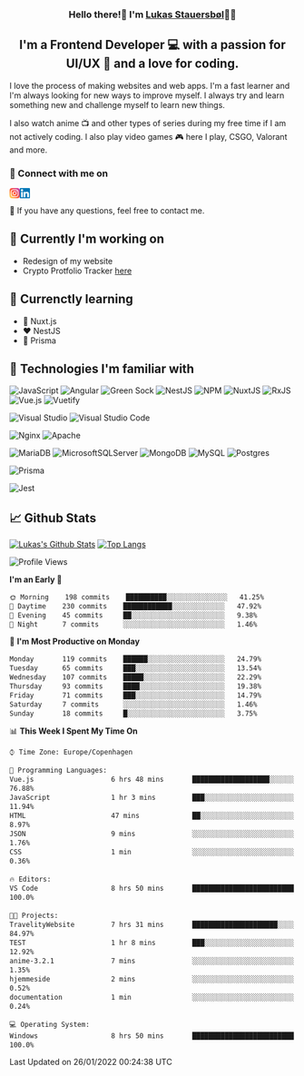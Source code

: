<h3 align="center">
Hello there!👋 I'm <a target="_blank" href="https://lukasstauersboel.dk" rel="noreferrer">Lukas Stauersbøl</a>🙍‍♂️
</h3>

<h2 align="center">
I'm a Frontend Developer 💻 with a passion for UI/UX 🎨 and a love for coding.
</h2>

I love the process of making websites and web apps. I'm a fast learner and I'm always looking for new ways to improve myself.
I always try and learn something new and challenge myself to learn new things.

I also watch anime 📺 and other types of series during my free time if I am not actively coding. I also play video games 🎮 here I play, CSGO, Valorant and more.

### 🔗 Connect with me on
<a href="https://www.linkedin.com/in/lukas-stauersbol/"><img align="left" src="https://raw.githubusercontent.com/Slash1y/Slash1y/main/images/instagram.svg" alt="Lukas Stauersbøl | LinkedIn" width="18px"/></a>
<a href="https://www.instagram.com/lukas_stauersbol"><img align="left" src="https://raw.githubusercontent.com/Slash1y/Slash1y/main/images/linkedin.svg" alt="Lukas Stauersbøl | Instagram" width="18px"/></a>

</br>


💬 If you have any questions, feel free to contact me.

## 🔭 Currently I'm working on
- Redesign of my website
- Crypto Protfolio Tracker [here](https://github.com/thomasnyma/crypto-portfolio-tracker)


## 🌱 Currenctly learning
- 💚 Nuxt.js
- ❤ NestJS
- 💙 Prisma

## 💼 Technologies I'm familiar with
![JavaScript](https://img.shields.io/badge/javascript-%23323330.svg?style=for-the-badge&logo=javascript&logoColor=%23F7DF1E)
![Angular](https://img.shields.io/badge/angular-%23DD0031.svg?style=for-the-badge&logo=angular&logoColor=white)
![Green Sock](https://img.shields.io/badge/green%20sock-88CE02?style=for-the-badge&logo=greensock&logoColor=white)
![NestJS](https://img.shields.io/badge/nestjs-%23E0234E.svg?style=for-the-badge&logo=nestjs&logoColor=white)
![NPM](https://img.shields.io/badge/NPM-%23000000.svg?style=for-the-badge&logo=npm&logoColor=white)
![NuxtJS](https://img.shields.io/badge/Nuxt-black?style=for-the-badge&logo=nuxt.js&logoColor=white)
![RxJS](https://img.shields.io/badge/rxjs-%23B7178C.svg?style=for-the-badge&logo=reactivex&logoColor=white)
![Vue.js](https://img.shields.io/badge/vuejs-%2335495e.svg?style=for-the-badge&logo=vuedotjs&logoColor=%234FC08D)
![Vuetify](https://img.shields.io/badge/Vuetify-1867C0?style=for-the-badge&logo=vuetify&logoColor=AEDDFF)

![Visual Studio](https://img.shields.io/badge/Visual%20Studio-5C2D91.svg?style=for-the-badge&logo=visual-studio&logoColor=white)
![Visual Studio Code](https://img.shields.io/badge/Visual%20Studio%20Code-0078d7.svg?style=for-the-badge&logo=visual-studio-code&logoColor=white)

![Nginx](https://img.shields.io/badge/nginx-%23009639.svg?style=for-the-badge&logo=nginx&logoColor=white)
![Apache](https://img.shields.io/badge/apache-%23D42029.svg?style=for-the-badge&logo=apache&logoColor=white)

![MariaDB](https://img.shields.io/badge/MariaDB-003545?style=for-the-badge&logo=mariadb&logoColor=white)
![MicrosoftSQLServer](https://img.shields.io/badge/Microsoft%20SQL%20Sever-CC2927?style=for-the-badge&logo=microsoft%20sql%20server&logoColor=white)
![MongoDB](https://img.shields.io/badge/MongoDB-%234ea94b.svg?style=for-the-badge&logo=mongodb&logoColor=white)
![MySQL](https://img.shields.io/badge/mysql-%2300f.svg?style=for-the-badge&logo=mysql&logoColor=white)
![Postgres](https://img.shields.io/badge/postgres-%23316192.svg?style=for-the-badge&logo=postgresql&logoColor=white)

![Prisma](https://img.shields.io/badge/Prisma-3982CE?style=for-the-badge&logo=Prisma&logoColor=white)

![Jest](https://img.shields.io/badge/-jest-%23C21325?style=for-the-badge&logo=jest&logoColor=white)


## 📈 Github Stats
[![Lukas's Github Stats](https://github-readme-stats.vercel.app/api?username=slash1y&count_private=true&show_icons=true&theme=vue)](https://github.com/slash1y)
[![Top Langs](https://github-readme-stats.vercel.app/api/top-langs?username=slash1y&layout=compact&langs_count=8&theme=vue)](https://github.com/slash1y)


<!--START_SECTION:waka-->
![Profile Views](http://img.shields.io/badge/Profile%20Views-3-blue)

**I'm an Early 🐤** 

```text
🌞 Morning    198 commits    ██████████░░░░░░░░░░░░░░░   41.25% 
🌆 Daytime    230 commits    ████████████░░░░░░░░░░░░░   47.92% 
🌃 Evening    45 commits     ██░░░░░░░░░░░░░░░░░░░░░░░   9.38% 
🌙 Night      7 commits      ░░░░░░░░░░░░░░░░░░░░░░░░░   1.46%

```
📅 **I'm Most Productive on Monday** 

```text
Monday       119 commits    ██████░░░░░░░░░░░░░░░░░░░   24.79% 
Tuesday      65 commits     ███░░░░░░░░░░░░░░░░░░░░░░   13.54% 
Wednesday    107 commits    █████░░░░░░░░░░░░░░░░░░░░   22.29% 
Thursday     93 commits     ████░░░░░░░░░░░░░░░░░░░░░   19.38% 
Friday       71 commits     ███░░░░░░░░░░░░░░░░░░░░░░   14.79% 
Saturday     7 commits      ░░░░░░░░░░░░░░░░░░░░░░░░░   1.46% 
Sunday       18 commits     █░░░░░░░░░░░░░░░░░░░░░░░░   3.75%

```


📊 **This Week I Spent My Time On** 

```text
⌚︎ Time Zone: Europe/Copenhagen

💬 Programming Languages: 
Vue.js                   6 hrs 48 mins       ███████████████████░░░░░░   76.88% 
JavaScript               1 hr 3 mins         ███░░░░░░░░░░░░░░░░░░░░░░   11.94% 
HTML                     47 mins             ██░░░░░░░░░░░░░░░░░░░░░░░   8.97% 
JSON                     9 mins              ░░░░░░░░░░░░░░░░░░░░░░░░░   1.76% 
CSS                      1 min               ░░░░░░░░░░░░░░░░░░░░░░░░░   0.36%

🔥 Editors: 
VS Code                  8 hrs 50 mins       █████████████████████████   100.0%

🐱‍💻 Projects: 
TravelityWebsite         7 hrs 31 mins       █████████████████████░░░░   84.97% 
TEST                     1 hr 8 mins         ███░░░░░░░░░░░░░░░░░░░░░░   12.92% 
anime-3.2.1              7 mins              ░░░░░░░░░░░░░░░░░░░░░░░░░   1.35% 
hjemmeside               2 mins              ░░░░░░░░░░░░░░░░░░░░░░░░░   0.52% 
documentation            1 min               ░░░░░░░░░░░░░░░░░░░░░░░░░   0.24%

💻 Operating System: 
Windows                  8 hrs 50 mins       █████████████████████████   100.0%

```


 Last Updated on 26/01/2022 00:24:38 UTC
<!--END_SECTION:waka-->